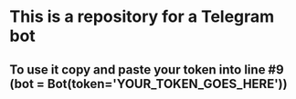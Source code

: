 # This is a repository for a Telegram bot
## To use it copy and paste your token into line #9 (bot = Bot(token='YOUR_TOKEN_GOES_HERE'))
